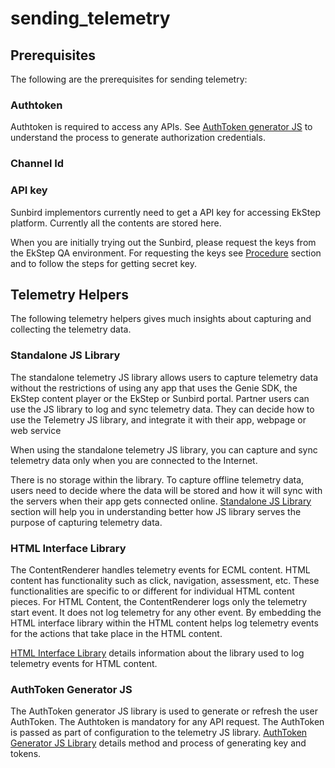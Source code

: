 # sending\_telemetry

## Prerequisites

The following are the prerequisites for sending telemetry:

### Authtoken

Authtoken is required to access any APIs. See [AuthToken generator JS](authtokengenerator_jslibrary.md) to understand the process to generate authorization credentials.

### Channel Id

### API key

Sunbird implementors currently need to get a API key for accessing EkStep platform. Currently all the contents are stored here.

When you are initially trying out the Sunbird, please request the keys from the EkStep QA environment. For requesting the keys see [Procedure](authtokengenerator_jslibrary.md#procedure) section and to follow the steps for getting secret key.

## Telemetry Helpers

The following telemetry helpers gives much insights about capturing and collecting the telemetry data.

### Standalone JS Library

The standalone telemetry JS library allows users to capture telemetry data without the restrictions of using any app that uses the Genie SDK, the EkStep content player or the EkStep or Sunbird portal. Partner users can use the JS library to log and sync telemetry data. They can decide how to use the Telemetry JS library, and integrate it with their app, webpage or web service

When using the standalone telemetry JS library, you can capture and sync telemetry data only when you are connected to the Internet.

There is no storage within the library. To capture offline telemetry data, users need to decide where the data will be stored and how it will sync with the servers when their app gets connected online. [Standalone JS Library](jslibrary.md) section will help you in understanding better how JS library serves the purpose of capturing telemetry data.

### HTML Interface Library

The ContentRenderer handles telemetry events for ECML content. HTML content has functionality such as click, navigation, assessment, etc. These functionalities are specific to or different for individual HTML content pieces. For HTML Content, the ContentRenderer logs only the telemetry start event. It does not log telemetry for any other event. By embedding the HTML interface library within the HTML content helps log telemetry events for the actions that take place in the HTML content.

[HTML Interface Library](html_interface_library.md) details information about the library used to log telemetry events for HTML content.

### AuthToken Generator JS

The AuthToken generator JS library is used to generate or refresh the user AuthToken. The Authtoken is mandatory for any API request. The AuthToken is passed as part of configuration to the telemetry JS library. [AuthToken Generator JS Library](authtokengenerator_jslibrary.md) details method and process of generating key and tokens.

